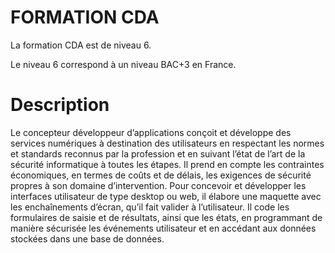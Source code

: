 # FORMATION CDA


La formation CDA est de niveau 6.

Le niveau 6 correspond à un niveau BAC+3 en France.

# Description

Le concepteur développeur d’applications conçoit et développe des services numériques à
destination des utilisateurs en respectant les normes et standards reconnus par la profession
et en suivant l’état de l’art de la sécurité informatique à toutes les étapes. Il prend en compte
les contraintes économiques, en termes de coûts et de délais, les exigences de sécurité
propres à son domaine d’intervention. Pour concevoir et développer les interfaces utilisateur
de type desktop ou web, il élabore une maquette avec les enchaînements d’écran, qu’il fait
valider à l’utilisateur. Il code les formulaires de saisie et de résultats, ainsi que les états, en
programmant de manière sécurisée les événements utilisateur et en accédant aux données
stockées dans une base de données.
